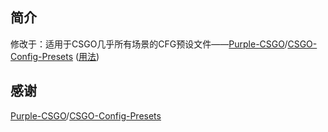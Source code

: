## 简介

修改于：适用于CSGO几乎所有场景的CFG预设文件——[Purple-CSGO](https://github.com/Purple-CSGO)/[CSGO-Config-Presets](https://github.com/Purple-CSGO/CSGO-Config-Presets) ([用法](https://config.upup.cool/))

## 感谢

[Purple-CSGO](https://github.com/Purple-CSGO)/[CSGO-Config-Presets](https://github.com/Purple-CSGO/CSGO-Config-Presets)